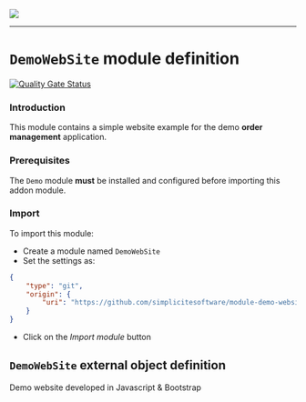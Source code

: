 <!--
 ___ _            _ _    _ _    __
/ __(_)_ __  _ __| (_)__(_) |_ /_/
\__ \ | '  \| '_ \ | / _| |  _/ -_)
|___/_|_|_|_| .__/_|_\__|_|\__\___|
            |_| 
-->
![](https://docs.simplicite.io//logos/logo250.png)
* * *

`DemoWebSite` module definition
===============================

[![Quality Gate Status](https://sonarcloud.io/api/project_badges/measure?project=simplicite-modules-DemoProject&metric=alert_status)](https://sonarcloud.io/dashboard?id=simplicite-modules-DemoProject)

### Introduction

This module contains a simple website example for the demo **order management** application.

### Prerequisites

The `Demo` module **must** be installed and configured before importing this addon module.

### Import

To import this module:

- Create a module named `DemoWebSite`
- Set the settings as:

```json
{
	"type": "git",
	"origin": {
		"uri": "https://github.com/simplicitesoftware/module-demo-website.git"
	}
}
```

- Click on the _Import module_ button


`DemoWebSite` external object definition
----------------------------------------

Demo website developed in Javascript & Bootstrap


